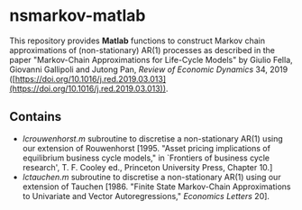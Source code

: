 #  nsmarkov-matlab

This repository provides **Matlab** functions to construct Markov chain approximations of (non-stationary) AR(1) processes as described in the paper "Markov-Chain Approximations for Life-Cycle Models"  by Giulio Fella, Giovanni Gallipoli and Jutong Pan, _Review of Economic Dynamics_ 34, 2019 ([https://doi.org/10.1016/j.red.2019.03.013](https://doi.org/10.1016/j.red.2019.03.013)). 

## Contains

- *lcrouwenhorst.m* subroutine to discretise a non-stationary AR(1) using our extension of Rouwenhorst [1995. "Asset pricing implications of equilibrium business cycle models," in `Frontiers of business cycle research', T. F. Cooley ed., Princeton University Press, Chapter 10.]
- *lctauchen.m* subroutine to discretise a non-stationary AR(1) using our extension of Tauchen [1986. "Finite State Markov-Chain Approximations to Univariate and
                  Vector Autoregressions," _Economics Letters_ 20].

